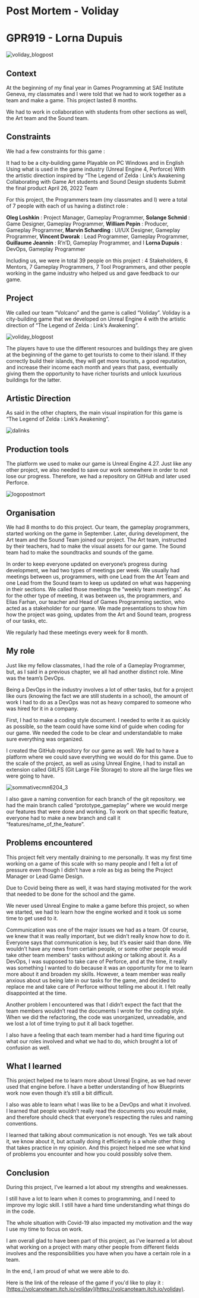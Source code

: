 # Post Mortem - Voliday
# GPR919 - Lorna Dupuis
![voliday_blogpost](https://user-images.githubusercontent.com/55788730/164717020-52abdd1d-6640-4478-9227-cc1c51ccec76.png)

## Context

At the beginning of my final year in Games Programming at SAE Institute Geneva, my classmates and I were told that we had to work together as a team and make a game. This project lasted 8 months. 

We had to work in collaboration with students from other sections as well, the Art team and the Sound team. 

## Constraints

We had a few constraints for this game : 

It had to be a city-building game
Playable on PC Windows and in English
Using what is used in the game industry (Unreal Engine 4, Perforce)
With the artistic direction inspired by “The Legend of Zelda : Link’s Awakening
Collaborating with Game Art students and Sound Design students
Submit the final product April 26, 2022
Team

For this project, the Programmers team (my classmates and I) were a total of 7 people with each of us having a distinct role : 

**Oleg Loshkin** : Project Manager, Gameplay Programmer,
**Solange Schmid** : Game Designer, Gameplay Programmer,
**William Pepin** : Producer, Gameplay Programmer,
**Marvin Scharding** : UI/UX Designer, Gameplay Programmer,
**Vincent Dworak** : Lead Programmer, Gameplay Programmer,
**Guillaume Jeannin** : R’n’D, Gameplay Programmer, 
and I **Lorna Dupuis** : DevOps, Gameplay Programmer

Including us, we were in total 39 people on this project :
4 Stakeholders,
6 Mentors,
7 Gameplay Programmers,
7 Tool Programmers,
and other people working in the game industry who helped us and gave feedback to our game.

## Project

We called our team “Volcano” and the game is called “Voliday”. Voliday is a city-building game that we developed on Unreal Engine 4 with the artistic direction of “The Legend of Zelda : Link’s Awakening”.

![voliday_blogpost](https://user-images.githubusercontent.com/55788730/164717020-52abdd1d-6640-4478-9227-cc1c51ccec76.png)

The players have to use the different resources and buildings they are given at the beginning of the game to get tourists to come to their island. If they correctly build their islands, they will get more tourists, a good reputation, and increase their income each month and years that pass, eventually giving them the opportunity to have richer tourists and unlock luxurious buildings for the latter.

## Artistic Direction
As said in the other chapters, the main visual inspiration for this game is “The Legend of Zelda : Link’s Awakening”.

![dalinks](https://user-images.githubusercontent.com/55788730/164717663-75461b65-5115-4d9e-8828-9f89ed141c9c.png)

## Production tools

The platform we used to make our game is Unreal Engine 4.27. Just like any other project, we also needed to save our work somewhere in order to not lose our progress. Therefore, we had a repository on GitHub and later used Perforce.

![logopostmort](https://user-images.githubusercontent.com/55788730/164717806-8513a97b-bb47-4a7c-b605-ed9f3e3875ae.png)

## Organisation

We had 8 months to do this project. Our team, the gameplay programmers, started working on the game in September. Later, during development, the Art team and the Sound Team joined our project. The Art team, instructed by their teachers, had to make the visual assets for our game. The Sound team had to make the soundtracks and sounds of the game.

In order to keep everyone updated on everyone’s progress during development, we had two types of meetings per week. We usually had meetings between us, programmers, with one Lead from the Art Team and one Lead from the Sound team to keep us updated on what was happening in their sections. We called those meetings the “weekly team meetings”. As for the other type of meeting, it was between us, the programmers, and Elias Farhan, our teacher and Head of Games Programming section, who acted as a stakeholder for our game. We made presentations to show him how the project was going, updates from the Art and Sound team, progress of our tasks, etc.

We regularly had these meetings every week for 8 month.

## My role

Just like my fellow classmates, I had the role of a Gameplay Programmer, but, as I said in a previous chapter, we all had another distinct role. Mine was the team’s DevOps.

Being a DevOps in the industry involves a lot of other tasks, but for a project like ours (knowing the fact we are still students in a school), the amount of work I had to do as a DevOps was not as heavy compared to someone who was hired for it in a company.

First, I had to make a coding style document. I needed to write it as quickly as possible, so the team could have some kind of guide when coding for our game. We needed the code to be clear and understandable to make sure everything was organized.

I created the GitHub repository for our game as well. We had to have a platform where we could save everything we would do for this game. Due to the scale of the project, as well as using Unreal Engine, I had to install an extension called GitLFS (Git Large File Storage) to store all the large files we were going to have.

![sommativecmn6204_3](https://user-images.githubusercontent.com/55788730/164717965-b5014b50-cbfd-4c3a-af40-faf69ff5e549.png)

I also gave a naming convention for each branch of the git repository. we had the main branch called “prototype_gameplay” where we would merge our features that were done and working. To work on that specific feature, everyone had to make a new branch and call it “features/name_of_the_feature”.

## Problems encountered

This project felt very mentally draining to me personally. It was my first time working on a game of this scale with so many people and I felt a lot of pressure even though I didn’t have a role as big as being the Project Manager or Lead Game Design.

Due to Covid being there as well, it was hard staying motivated for the work that needed to be done for the school and the game. 

We never used Unreal Engine to make a game before this project, so when we started, we had to learn how the engine worked and it took us some time to get used to it.

Communication was one of the major issues we had as a team. Of course, we knew that it was really important, but we didn’t really know how to do it. Everyone says that communication is key, but it’s easier said than done. We wouldn’t have any news from certain people, or some other people would take other team members' tasks without asking or talking about it. As a DevOps, I was supposed to take care of Perforce, and at the time, it really was something I wanted to do because it was an opportunity for me to learn more about it and broaden my skills. However, a team member was really anxious about us being late in our tasks for the game, and decided to replace me and take care of Perforce without telling me about it. I felt really disappointed at the time.

Another problem I encountered was that I didn’t expect the fact that the team members wouldn’t read the documents I wrote for the coding style. When we did the refactoring, the code was unorganized, unreadable, and we lost a lot of time trying to put it all back together.

I also have a feeling that each team member had a hard time figuring out what our roles involved and what we had to do, which brought a lot of confusion as well.

## What I learned

This project helped me to learn more about Unreal Engine, as we had never used that engine before. I have a better understanding of how Blueprints work now even though it’s still a bit difficult.

I also was able to learn what I was like to be a DevOps and what it involved. I learned that people wouldn’t really read the documents you would make, and therefore should check that everyone’s respecting the rules and naming conventions.

I learned that talking about communication is not enough. Yes we talk about it, we know about it, but actually doing it efficiently is a whole other thing that takes practice in my opinion. And this project helped me see what kind of problems you encounter and how you could possibly solve them.


## Conclusion

During this project, I’ve learned a lot about my strengths and weaknesses.

I still have a lot to learn when it comes to programming, and I need to improve my logic skill. I still have a hard time understanding what things do in the code.

The whole situation with Covid-19 also impacted my motivation and the way I use my time to focus on work.

I am overall glad to have been part of this project, as I’ve learned a lot about what working on a project with many other people from different fields involves and the responsibilities you have when you have a certain role in a team.

In the end, I am proud of what we were able to do.

Here is the link of the release of the game if you'd like to play it : [https://volcanoteam.itch.io/voliday](https://volcanoteam.itch.io/voliday).

